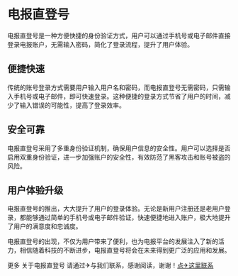 # 电报直登号

电报直登号是一种方便快捷的身份验证方式，用户可以通过手机号或电子邮件直接登录电报账户，无需输入密码，简化了登录流程，提升了用户体验。

## 便捷快速

传统的账号登录方式需要用户输入用户名和密码，而电报直登号无需密码，只需输入手机号或电子邮件，即可快速登录。这种便捷的登录方式节省了用户的时间，减少了输入错误的可能性，提高了登录效率。

## 安全可靠

电报直登号采用了多重身份验证机制，确保用户信息的安全性。用户可以选择是否启用双重身份验证，进一步加强账户的安全性，有效防范了黑客攻击和账号被盗的风险。

## 用户体验升级

电报直登号的推出，大大提升了用户的登录体验。无论是新用户注册还是老用户登录，都能够通过简单的手机号或电子邮件验证，快速便捷地进入账户，极大地提升了用户的满意度和忠诚度。

电报直登号的出现，不仅为用户带来了便利，也为电报平台的发展注入了新的活力，相信随着科技的不断进步，电报直登号将会在未来得到更广泛的应用和发展。

更多 关于电报直登号 请通过✈与我们联系，感谢阅读，谢谢！[点✈这里联系](https://ww.k02.cc)